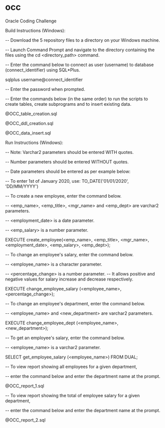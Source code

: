 # occ
Oracle Coding Challenge

Build Instructions (Windows):

-- Download the 5 repository files to a directory on your Windows machine.

-- Launch Command Prompt and navigate to the directory containing the files using the cd <directory_path> command.

-- Enter the command below to connect as user (username) to database (connect_identifier) using SQL*Plus.

sqlplus username@connect_identifier

-- Enter the password when prompted.

-- Enter the commands below (in the same order) to run the scripts to create tables, create subprograms and to insert existing data.

@OCC_table_creation.sql

@OCC_ddl_creation.sql

@OCC_data_insert.sql



Run Instructions (Windows):

-- Note: Varchar2 parameters should be entered WITH quotes.

--       Number parameters should be entered WITHOUT quotes.

--       Date parameters should be entered as per example below:

--       To enter 1st of January 2020, use: TO_DATE('01/01/2020', 'DD/MM/YYYY')

-- To create a new employee, enter the command below.

-- <emp_name>, <emp_title>, <mgr_name> and <emp_dept> are varchar2 parameters.

-- <employment_date> is a date parameter.

-- <emp_salary> is a number parameter.

EXECUTE create_employee(<emp_name>, <emp_title>, <mgr_name>, <employment_date>,  <emp_salary>, <emp_dept>);


-- To change an employee's salary, enter the command below.

-- <employee_name> is a character parameter.

-- <percentage_change> is a number parameter.
-- It allows positive and negative values for salary increase and decrease respectively.


EXECUTE change_employee_salary (<employee_name>, <percentage_change>);


-- To change an employee's department, enter the command below.

-- <employee_name> and <new_department> are varchar2 parameters.

EXECUTE change_employee_dept (<employee_name>, <new_department>);


-- To get an employee's salary, enter the command below.

-- <employee_name> is a varchar2 parameter.


SELECT get_employee_salary (<employee_name>) FROM DUAL;



-- To view report showing all employees for a given department,

-- enter the command below and enter the department name at the prompt.


@OCC_report_1.sql


-- To view report showing the total of employee salary for a given department, 

-- enter the command below and enter the department name at the prompt.


@OCC_report_2.sql

